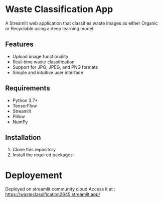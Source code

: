 # Waste Classification App

A Streamlit web application that classifies waste images as either Organic or Recyclable using a deep learning model.

## Features

- Upload image functionality
- Real-time waste classification
- Support for JPG, JPEG, and PNG formats
- Simple and intuitive user interface

## Requirements

- Python 3.7+
- TensorFlow
- Streamlit
- Pillow
- NumPy

## Installation

1. Clone this repository
2. Install the required packages:


# Deployement
Deployed on streamlit community cloud 
Access it at : https://wasteclassification2645.streamlit.app/